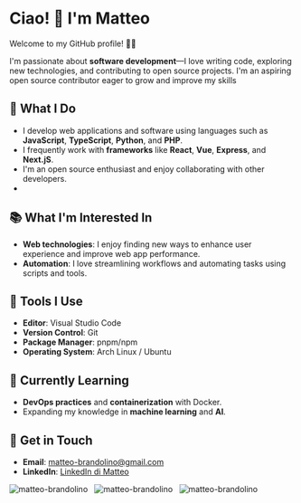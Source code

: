 # Ciao! 👋 I'm Matteo

Welcome to my GitHub profile! 👨‍💻

I'm passionate about **software development**—I love writing code, exploring new technologies, and contributing to open source projects. I'm an aspiring open source contributor eager to grow and improve my skills


## 🚀 What I Do
- I develop web applications and software using languages such as **JavaScript**, **TypeScript**, **Python**, and **PHP**.
- I frequently work with **frameworks** like **React**, **Vue**, **Express**, and **Next.jS**.
- I'm an open source enthusiast and enjoy collaborating with other developers.
- 
## 📚 What I'm Interested In
- **Web technologies**: I enjoy finding new ways to enhance user experience and improve web app performance.
- **Automation**: I love streamlining workflows and automating tasks using scripts and tools.

## 🔧 Tools I Use
- **Editor**: Visual Studio Code  
- **Version Control**: Git  
- **Package Manager**: pnpm/npm
- **Operating System**: Arch Linux / Ubuntu 

## 🌱 Currently Learning
- **DevOps practices** and **containerization** with Docker.
- Expanding my knowledge in **machine learning** and **AI**.

## 💬 Get in Touch
- **Email**: [matteo-brandolino@gmail.com](matteo-brandolino@gmail.com)
- **LinkedIn**: [LinkedIn di Matteo](linkedin.com/in/matteo-brandolino)

<p align="left">
  <img src="https://github-readme-stats.vercel.app/api/top-langs?username=matteo-brandolino&show_icons=true&locale=en&layout=compact" alt="matteo-brandolino" />
  &nbsp;
  <img src="https://github-readme-stats.vercel.app/api?username=matteo-brandolino&show_icons=true&locale=en" alt="matteo-brandolino" />
  &nbsp;
  <img src="https://github-readme-streak-stats.herokuapp.com/?user=matteo-brandolino&" alt="matteo-brandolino" />
</p>
